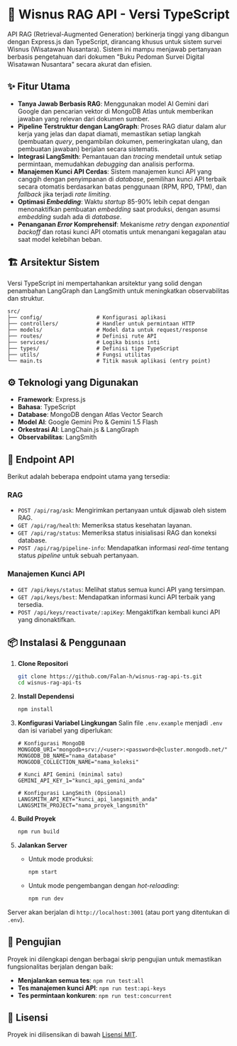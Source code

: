 # 🚀 Wisnus RAG API - Versi TypeScript

API RAG (Retrieval-Augmented Generation) berkinerja tinggi yang dibangun dengan Express.js dan TypeScript, dirancang khusus untuk sistem survei Wisnus (Wisatawan Nusantara). Sistem ini mampu menjawab pertanyaan berbasis pengetahuan dari dokumen "Buku Pedoman Survei Digital Wisatawan Nusantara" secara akurat dan efisien.

## ✨ Fitur Utama

- **Tanya Jawab Berbasis RAG**: Menggunakan model AI Gemini dari Google dan pencarian vektor di MongoDB Atlas untuk memberikan jawaban yang relevan dari dokumen sumber.
- **Pipeline Terstruktur dengan LangGraph**: Proses RAG diatur dalam alur kerja yang jelas dan dapat diamati, memastikan setiap langkah (pembuatan *query*, pengambilan dokumen, pemeringkatan ulang, dan pembuatan jawaban) berjalan secara sistematis.
- **Integrasi LangSmith**: Pemantauan dan *tracing* mendetail untuk setiap permintaan, memudahkan *debugging* dan analisis performa.
- **Manajemen Kunci API Cerdas**: Sistem manajemen kunci API yang canggih dengan penyimpanan di *database*, pemilihan kunci API terbaik secara otomatis berdasarkan batas penggunaan (RPM, RPD, TPM), dan *fallback* jika terjadi *rate limiting*.
- **Optimasi *Embedding***: Waktu *startup* 85-90% lebih cepat dengan menonaktifkan pembuatan *embedding* saat produksi, dengan asumsi *embedding* sudah ada di *database*.
- **Penanganan *Error* Komprehensif**: Mekanisme *retry* dengan *exponential backoff* dan rotasi kunci API otomatis untuk menangani kegagalan atau saat model kelebihan beban.

## 🏗️ Arsitektur Sistem

Versi TypeScript ini mempertahankan arsitektur yang solid dengan penambahan LangGraph dan LangSmith untuk meningkatkan observabilitas dan struktur.

```
src/
├── config/                 # Konfigurasi aplikasi
├── controllers/            # Handler untuk permintaan HTTP
├── models/                 # Model data untuk request/response
├── routes/                 # Definisi rute API
├── services/               # Logika bisnis inti
├── types/                  # Definisi tipe TypeScript
├── utils/                  # Fungsi utilitas
└── main.ts                 # Titik masuk aplikasi (entry point)
```

## ⚙️ Teknologi yang Digunakan

- **Framework**: Express.js
- **Bahasa**: TypeScript
- **Database**: MongoDB dengan Atlas Vector Search
- **Model AI**: Google Gemini Pro & Gemini 1.5 Flash
- **Orkestrasi AI**: LangChain.js & LangGraph
- **Observabilitas**: LangSmith

## 🔌 Endpoint API

Berikut adalah beberapa endpoint utama yang tersedia:

### RAG
- `POST /api/rag/ask`: Mengirimkan pertanyaan untuk dijawab oleh sistem RAG.
- `GET /api/rag/health`: Memeriksa status kesehatan layanan.
- `GET /api/rag/status`: Memeriksa status inisialisasi RAG dan koneksi database.
- `POST /api/rag/pipeline-info`: Mendapatkan informasi *real-time* tentang status *pipeline* untuk sebuah pertanyaan.

### Manajemen Kunci API
- `GET /api/keys/status`: Melihat status semua kunci API yang tersimpan.
- `GET /api/keys/best`: Mendapatkan informasi kunci API terbaik yang tersedia.
- `POST /api/keys/reactivate/:apiKey`: Mengaktifkan kembali kunci API yang dinonaktifkan.

## 📦 Instalasi & Penggunaan

1.  **Clone Repositori**
    ```bash
    git clone https://github.com/Falan-h/wisnus-rag-api-ts.git
    cd wisnus-rag-api-ts
    ```

2.  **Install Dependensi**
    ```bash
    npm install
    ```

3.  **Konfigurasi Variabel Lingkungan**
    Salin file `.env.example` menjadi `.env` dan isi variabel yang diperlukan:
    ```env
    # Konfigurasi MongoDB
    MONGODB_URI="mongodb+srv://<user>:<password>@cluster.mongodb.net/"
    MONGODB_DB_NAME="nama_database"
    MONGODB_COLLECTION_NAME="nama_koleksi"

    # Kunci API Gemini (minimal satu)
    GEMINI_API_KEY_1="kunci_api_gemini_anda"

    # Konfigurasi LangSmith (Opsional)
    LANGSMITH_API_KEY="kunci_api_langsmith_anda"
    LANGSMITH_PROJECT="nama_proyek_langsmith"
    ```

4.  **Build Proyek**
    ```bash
    npm run build
    ```

5.  **Jalankan Server**
    - Untuk mode produksi:
      ```bash
      npm start
      ```
    - Untuk mode pengembangan dengan *hot-reloading*:
      ```bash
      npm run dev
      ```

Server akan berjalan di `http://localhost:3001` (atau port yang ditentukan di `.env`).

## 🧪 Pengujian

Proyek ini dilengkapi dengan berbagai skrip pengujian untuk memastikan fungsionalitas berjalan dengan baik:

- **Menjalankan semua tes**: `npm run test:all`
- **Tes manajemen kunci API**: `npm run test:api-keys`
- **Tes permintaan konkuren**: `npm run test:concurrent`

## 📄 Lisensi

Proyek ini dilisensikan di bawah [Lisensi MIT](LICENSE).
